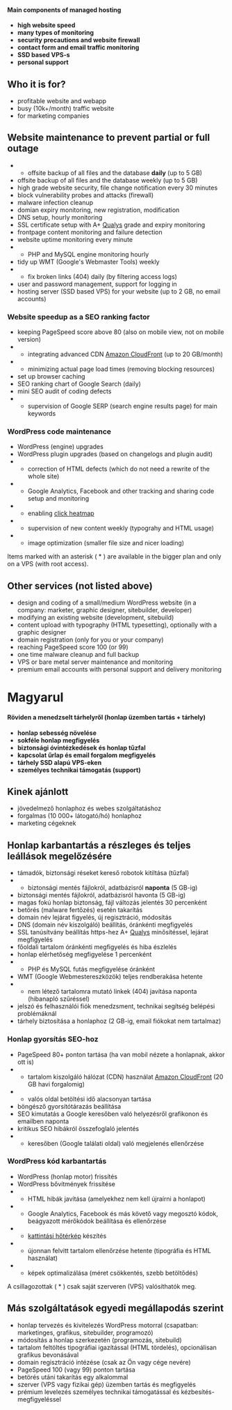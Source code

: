 #### Main components of managed hosting

- **high website speed**
- **many types of monitoring**
- **security precautions and website firewall**
- **contact form and email traffic monitoring**
- **SSD based VPS-s**
- **personal support**

## Who it is for?

- profitable website and webapp
- busy (10k+/month) traffic website
- for marketing companies

## Website maintenance to prevent partial or full outage

- * offsite backup of all files and the database **daily** (up to 5 GB)
- offsite backup of all files and the database weekly (up to 5 GB)
- high grade website security, file change notification every 30 minutes
- block vulnerability probes and attacks (firewall)
- malware infection cleanup
- domian expiry monitoring, new registration, modification
- DNS setup, hourly monitoring
- SSL certificate setup with A+ [Qualys](https://www.ssllabs.com/ssltest/) grade and expiry monitoring
- frontpage content monitoring and failure detection
- website uptime monitoring every minute
- * PHP and MySQL engine monitoring hourly
- tidy up WMT (Google's Webmaster Tools) weekly
- * fix broken links (404) daily (by filtering access logs)
- user and password management, support for logging in
- hosting server (SSD based VPS) for your website (up to 2 GB, no email accounts)

### Website speedup as a SEO ranking factor

- keeping PageSpeed score above 80 (also on mobile view, not on mobile version)
- * integrating advanced CDN [Amazon CloudFront](http://aws.amazon.com/cloudfront/pricing/) (up to 20 GB/month)
- * minimizing actual page load times (removing blocking resources)
- set up browser caching
- SEO ranking chart of Google Search (daily)
- mini SEO audit of coding defects
- * supervision of Google SERP (search engine results page) for main keywords

### WordPress code maintenance

- WordPress (engine) upgrades
- WordPress plugin upgrades (based on changelogs and plugin audit)
- * correction of HTML defects (which do not need a rewrite of the whole site)
- * Google Analytics, Facebook and other tracking and sharing code setup and monitoring
- * enabling [click heatmap](http://www.clicktale.com/sites/default/files/field/image/mouse-move-heatmap.png)
- * supervision of new content weekly (typograhy and HTML usage)
- * image optimization (smaller file size and nicer loading)

Items marked with an asterisk ( * ) are available in the bigger plan and only on a VPS (with root access).

## Other services (not listed above)

- design and coding of a small/medium WordPress website (in a company: marketer, graphic designer, sitebuilder, developer)
- modifying an existing website (development, sitebuild)
- content upload with typography (HTML typesetting), optionally with a graphic designer
- domain registration (only for you or your company)
- reaching PageSpeed score 100 (or 99)
- one time malware cleanup and full backup
- VPS or bare metal server maintenance and monitoring
- premium email accounts with personal support and delivery monitoring

# Magyarul

#### Röviden a menedzselt tárhelyről (honlap üzemben tartás + tárhely)

- **honlap sebesség növelése**
- **sokféle honlap megfigyelés**
- **biztonsági óvintézkedések és honlap tűzfal**
- **kapcsolat űrlap és email forgalom megfigyelés**
- **tárhely SSD alapú VPS-eken**
- **személyes technikai támogatás (support)**

## Kinek ajánlott

- jövedelmező honlaphoz és webes szolgáltatáshoz
- forgalmas (10 000+ látogató/hó) honlaphoz
- marketing cégeknek

## Honlap karbantartás a részleges és teljes leállások megelőzésére

- támadók, biztonsági réseket kereső robotok kitiltása (tűzfal)
- * biztonsági mentés fájlokról, adatbázisról **naponta** (5 GB-ig)
- biztonsági mentés fájlokról, adatbázisról havonta (5 GB-ig)
- magas fokú honlap biztonság, fájl változás jelentés 30 percenként
- betörés (malware fertőzés) esetén takarítás
- domain név lejárat figyelés, új regisztráció, módosítás
- DNS (domain név kiszolgáló) beállítás, óránkénti megfigyelés
- SSL tanúsítvány beállítás https-hez A+ [Qualys](https://www.ssllabs.com/ssltest/) minősítéssel, lejárat megfigyelés
- főoldali tartalom óránkénti megfigyelés és hiba észlelés
- honlap elérhetőség megfigyelése 1 percenként
- * PHP és MySQL futás megfigyelése óránként
- WMT (Google Webmestereszközök) teljes rendberakása hetente
- * nem létező tartalomra mutató linkek (404) javítása naponta (hibanapló szűréssel)
- jelszó és felhasználói fiók menedzsment, technikai segítség belépési problémáknál
- tárhely biztosítása a honlaphoz (2 GB-ig, email fiókokat nem tartalmaz)

### Honlap gyorsítás SEO-hoz

- PageSpeed 80+ ponton tartása (ha van mobil nézete a honlapnak, akkor ott is)
- * tartalom kiszolgáló hálózat (CDN) használat [Amazon CloudFront](http://aws.amazon.com/cloudfront/pricing/) (20 GB havi forgalomig)
- * valós oldal betöltési idő alacsonyan tartása
- böngésző gyorsítótárazás beállítása
- SEO kimutatás a Google keresőben való helyezésről grafikonon és emailben naponta
- kritikus SEO hibákról összefoglaló jelentés
- * keresőben (Google találati oldal) való megjelenés ellenőrzése

### WordPress kód karbantartás

- WordPress (honlap motor) frissítés
- WordPress bővítmények frissítése
- * HTML hibák javítása (amelyekhez nem kell újraírni a honlapot)
- * Google Analytics, Facebook és más követő vagy megosztó kódok, beágyazott mérőkódok beállítása és ellenőrzése
- * [kattintási hőtérkép](http://www.clicktale.com/sites/default/files/field/image/mouse-move-heatmap.png) készítés
- * újonnan felvitt tartalom ellenőrzése hetente (tipográfia és HTML használat)
- * képek optimalizálása (méret csökkentés, szebb betöltődés)

A csillagozottak ( * ) csak saját szerveren (VPS) valósíthatók meg.

## Más szolgáltatások egyedi megállapodás szerint

- honlap tervezés és kivitelezés WordPress motorral (csapatban: marketinges, grafikus, sitebuilder, programozó)
- módosítás a honlap szerkezetén (programozás, sitebuild)
- tartalom feltöltés tipográfiai igazítással (HTML tördelés), opcionálisan grafikus bevonásával
- domain regisztráció intézése (csak az Ön vagy cége nevére)
- PageSpeed 100 (vagy 99) ponton tartása
- betörés utáni takarítás egy alkalommal
- szerver (VPS vagy fizikai gép) üzemben tartás és megfigyelés
- prémium levelezés személyes technikai támogatással és kézbesítés-megfigyeléssel
